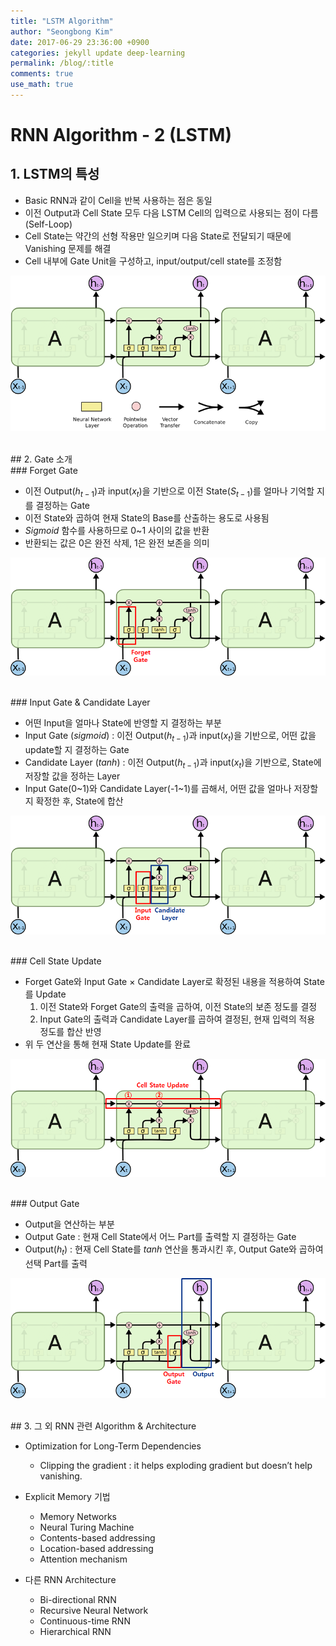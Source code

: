 ```yaml
---
title: "LSTM Algorithm"
author: "Seongbong Kim"
date: 2017-06-29 23:36:00 +0900
categories: jekyll update deep-learning
permalink: /blog/:title
comments: true
use_math: true
---
```



# RNN Algorithm - 2 (LSTM)

## 1. LSTM의 특성

-   Basic RNN과 같이 Cell을 반복 사용하는 점은 동일
-   이전 Output과 Cell State 모두 다음 LSTM Cell의 입력으로 사용되는 점이 다름(Self-Loop)
-   Cell State는 약간의 선형 작용만 일으키며 다음 State로 전달되기 때문에 Vanishing 문제를 해결
-   Cell 내부에 Gate Unit을 구성하고, input/output/cell state를 조정함


![LSTM1](/assets/DL_algorithm/RNN/LSTM1.png)

<br>
## 2. Gate 소개

<br>
### Forget Gate

-   이전 Output($h_{t-1}$)과 input($x_t$)을 기반으로 이전 State($S_{t-1}$)를 얼마나 기억할 지를 결정하는 Gate
-   이전 State와 곱하여 현재 State의 Base를 산출하는 용도로 사용됨
-   $Sigmoid$ 함수를 사용하므로 0~1 사이의 값을 반환
-   반환되는 값은 0은 완전 삭제, 1은 완전 보존을 의미


![LSTM2](/assets/DL_algorithm/RNN/LSTM2.png)

<br>
### Input Gate & Candidate Layer

-   어떤 Input을 얼마나 State에 반영할 지 결정하는 부분
-   Input Gate ($sigmoid$) : 이전 Output($h_{t-1}$)과 input($x_t$)을 기반으로, 어떤 값을 update할 지 결정하는 Gate
-   Candidate Layer ($tanh$) : 이전 Output($h_{t-1}$)과 input($x_t$)을 기반으로, State에 저장할 값을 정하는 Layer
-   Input Gate(0~1)와 Candidate Layer(-1~1)를 곱해서, 어떤 값을 얼마나 저장할지 확정한 후, State에 합산

![LSTM3](/assets/DL_algorithm/RNN/LSTM3.png)

<br>
### Cell State Update

-   Forget Gate와 Input Gate $\times$ Candidate Layer로 확정된 내용을 적용하여 State를 Update
    1.  이전 State와 Forget Gate의 출력을 곱하여, 이전 State의 보존 정도를 결정
    2.  Input Gate의 출력과 Candidate Layer를 곱하여 결정된, 현재 입력의 적용 정도를 합산 반영
-   위 두 연산을 통해 현재 State Update를 완료


![LSTM4](/assets/DL_algorithm/RNN/LSTM4.png)

<br>
### Output Gate

-   Output을 연산하는 부분
-   Output Gate : 현재 Cell State에서 어느 Part를 출력할 지 결정하는 Gate
-   Output($h_t$) : 현재 Cell State를 $tanh$ 연산을 통과시킨 후, Output Gate와 곱하여 선택 Part를 출력


![LSTM5](/assets/DL_algorithm/RNN/LSTM5.png)

<br>
## 3. 그 외 RNN 관련 Algorithm & Architecture

-   Optimization for Long-Term Dependencies
    -   Clipping the gradient : it helps exploding gradient but doesn’t help vanishing.

-   Explicit Memory 기법
    -   Memory Networks
    -   Neural Turing Machine
    -   Contents-based addressing
    -   Location-based addressing
    -   Attention mechanism

-   다른 RNN Architecture
    -   Bi-directional RNN
    -   Recursive Neural Network
    -   Continuous-time RNN
    -   Hierarchical RNN
